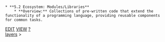 <br>


    * **5.2 Ecosystem: Modules/Libraries**
        * **Overview:** Collections of pre-written code that extend the functionality of a programming language, providing reusable components for common tasks.

<span class="top-right">
<a class="abtn btn" href="http://localhost:3000/code/BLOGIT/layers/ecosystem_modules_libraries.md">EDIT</a>
<a class="abtn btn" href="http://localhost:3000/view/BLOGIT/layers/ecosystem_modules_libraries.md">VIEW</a>
<a class="abtn btn" href="http://localhost:3000/code/MIG1/help/UsingTheWiki.md">?</a>
</span>
<link rel="stylesheet" href="../styles.css">
<div class="breadcrumb-menu"><a href="../layers/README.md">layers</a> &gt; </div>
